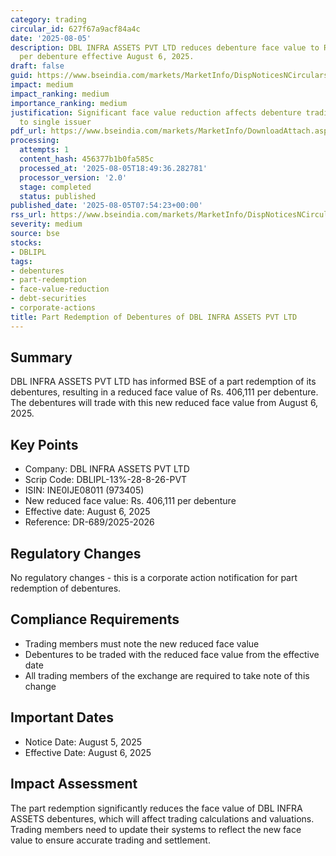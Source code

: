 ```yaml
---
category: trading
circular_id: 627f67a9acf84a4c
date: '2025-08-05'
description: DBL INFRA ASSETS PVT LTD reduces debenture face value to Rs. 406,111
  per debenture effective August 6, 2025.
draft: false
guid: https://www.bseindia.com/markets/MarketInfo/DispNoticesNCirculars.aspx?Noticeid={B6805570-0127-44D1-A207-31396740DB19}&noticeno=20250805-4&dt=08/05/2025&icount=4&totcount=61&flag=0
impact: medium
impact_ranking: medium
importance_ranking: medium
justification: Significant face value reduction affects debenture trading but limited
  to single issuer
pdf_url: https://www.bseindia.com/markets/MarketInfo/DownloadAttach.aspx?id=20250805-4&attachedId=
processing:
  attempts: 1
  content_hash: 456377b1b0fa585c
  processed_at: '2025-08-05T18:49:36.282781'
  processor_version: '2.0'
  stage: completed
  status: published
published_date: '2025-08-05T07:54:23+00:00'
rss_url: https://www.bseindia.com/markets/MarketInfo/DispNoticesNCirculars.aspx?Noticeid={B6805570-0127-44D1-A207-31396740DB19}&noticeno=20250805-4&dt=08/05/2025&icount=4&totcount=61&flag=0
severity: medium
source: bse
stocks:
- DBLIPL
tags:
- debentures
- part-redemption
- face-value-reduction
- debt-securities
- corporate-actions
title: Part Redemption of Debentures of DBL INFRA ASSETS PVT LTD
---
```


## Summary

DBL INFRA ASSETS PVT LTD has informed BSE of a part redemption of its debentures, resulting in a reduced face value of Rs. 406,111 per debenture. The debentures will trade with this new reduced face value from August 6, 2025.

## Key Points

- Company: DBL INFRA ASSETS PVT LTD
- Scrip Code: DBLIPL-13%-28-8-26-PVT
- ISIN: INE0IJE08011 (973405)
- New reduced face value: Rs. 406,111 per debenture
- Effective date: August 6, 2025
- Reference: DR-689/2025-2026

## Regulatory Changes

No regulatory changes - this is a corporate action notification for part redemption of debentures.

## Compliance Requirements

- Trading members must note the new reduced face value
- Debentures to be traded with the reduced face value from the effective date
- All trading members of the exchange are required to take note of this change

## Important Dates

- Notice Date: August 5, 2025
- Effective Date: August 6, 2025

## Impact Assessment

The part redemption significantly reduces the face value of DBL INFRA ASSETS debentures, which will affect trading calculations and valuations. Trading members need to update their systems to reflect the new face value to ensure accurate trading and settlement.